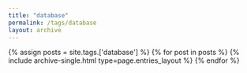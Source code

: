 ```yaml
---
title: "database"
permalink: /tags/database
layout: archive
---
```


{% assign posts = site.tags.['database'] %}
{% for post in posts %} {% include archive-single.html type=page.entries_layout %} {% endfor %}
